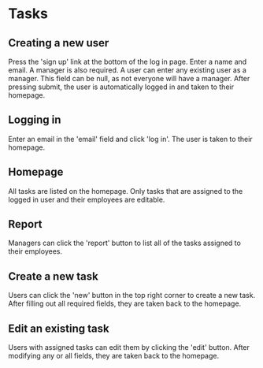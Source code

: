 # Tasks

## Creating a new user

Press the 'sign up' link at the bottom of the log in page. Enter a name and
email. A manager is also required. A user can enter any existing user as a
manager. This field can be null, as not everyone will have a manager. After 
pressing submit, the user is automatically logged in and taken to their 
homepage.

## Logging in

Enter an email in the 'email' field and click 'log in'. The user is taken to
their homepage.

## Homepage

All tasks are listed on the homepage. Only tasks that are assigned to the
logged in user and their employees are editable.

## Report

Managers can click the 'report' button to list all of the tasks assigned to
their employees.

## Create a new task

Users can click the 'new' button in the top right corner to create a new task.
After filling out all required fields, they are taken back to the homepage.

## Edit an existing task

Users with assigned tasks can edit them by clicking the 'edit' button. After
modifying any or all fields, they are taken back to the homepage.
